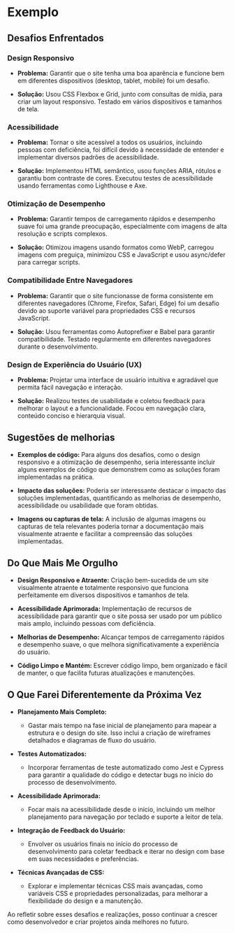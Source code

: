 # Exemplo

## Desafios Enfrentados

### Design Responsivo

- **Problema:** Garantir que o site tenha uma boa aparência e funcione bem em diferentes dispositivos (desktop, tablet, mobile) foi um desafio.

- **Solução:** Usou CSS Flexbox e Grid, junto com consultas de mídia, para criar um layout responsivo. Testado em vários dispositivos e tamanhos de tela.

### Acessibilidade

- **Problema:** Tornar o site acessível a todos os usuários, incluindo pessoas com deficiência, foi difícil devido à necessidade de entender e implementar diversos padrões de acessibilidade.

- **Solução:** Implementou HTML semântico, usou funções ARIA, rótulos e garantiu bom contraste de cores. Executou testes de acessibilidade usando ferramentas como Lighthouse e Axe.

### Otimização de Desempenho

- **Problema:** Garantir tempos de carregamento rápidos e desempenho suave foi uma grande preocupação, especialmente com imagens de alta resolução e scripts complexos.

- **Solução:** Otimizou imagens usando formatos como WebP, carregou imagens com preguiça, minimizou CSS e JavaScript e usou async/defer para carregar scripts.

### Compatibilidade Entre Navegadores

- **Problema:** Garantir que o site funcionasse de forma consistente em diferentes navegadores (Chrome, Firefox, Safari, Edge) foi um desafio devido ao suporte variável para propriedades CSS e recursos JavaScript.

- **Solução:** Usou ferramentas como Autoprefixer e Babel para garantir compatibilidade. Testado regularmente em diferentes navegadores durante o desenvolvimento.

### Design de Experiência do Usuário (UX)

- **Problema:** Projetar uma interface de usuário intuitiva e agradável que permita fácil navegação e interação.

- **Solução:** Realizou testes de usabilidade e coletou feedback para melhorar o layout e a funcionalidade. Focou em navegação clara, conteúdo conciso e hierarquia visual.

## Sugestões de melhorias

- **Exemplos de código:** Para alguns dos desafios, como o design responsivo e a otimização de desempenho, seria interessante incluir alguns exemplos de código que demonstrem como as soluções foram implementadas na prática.

- **Impacto das soluções:** Poderia ser interessante destacar o impacto das soluções implementadas, quantificando as melhorias de desempenho, acessibilidade ou usabilidade que foram obtidas.

- **Imagens ou capturas de tela:** A inclusão de algumas imagens ou capturas de tela relevantes poderia tornar a documentação mais visualmente atraente e facilitar a compreensão das soluções implementadas.

## Do Que Mais Me Orgulho

- **Design Responsivo e Atraente:** Criação bem-sucedida de um site visualmente atraente e totalmente responsivo que funciona perfeitamente em diversos dispositivos e tamanhos de tela.

- **Acessibilidade Aprimorada:** Implementação de recursos de acessibilidade para garantir que o site possa ser usado por um público mais amplo, incluindo pessoas com deficiência.

- **Melhorias de Desempenho:** Alcançar tempos de carregamento rápidos e desempenho suave, o que melhora significativamente a experiência do usuário.

- **Código Limpo e Mantém:** Escrever código limpo, bem organizado e fácil de manter, o que facilita futuras atualizações e manutenções.

## O Que Farei Diferentemente da Próxima Vez

- **Planejamento Mais Completo:**
  - Gastar mais tempo na fase inicial de planejamento para mapear a estrutura e o design do site. Isso inclui a criação de wireframes detalhados e diagramas de fluxo do usuário.

- **Testes Automatizados:**
  - Incorporar ferramentas de teste automatizado como Jest e Cypress para garantir a qualidade do código e detectar bugs no início do processo de desenvolvimento.

- **Acessibilidade Aprimorada:**
  - Focar mais na acessibilidade desde o início, incluindo um melhor planejamento para navegação por teclado e suporte a leitor de tela.

- **Integração de Feedback do Usuário:**
  - Envolver os usuários finais no início do processo de desenvolvimento para coletar feedback e iterar no design com base em suas necessidades e preferências.

- **Técnicas Avançadas de CSS:**
  - Explorar e implementar técnicas CSS mais avançadas, como variáveis CSS e propriedades personalizadas, para melhorar a flexibilidade do design e a manutenção.

Ao refletir sobre esses desafios e realizações, posso continuar a crescer como desenvolvedor e criar projetos ainda melhores no futuro.
